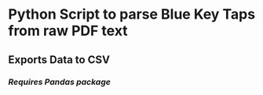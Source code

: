 # Python Script to parse Blue Key Taps from raw PDF text

## Exports Data to CSV
### ***Requires Pandas package***